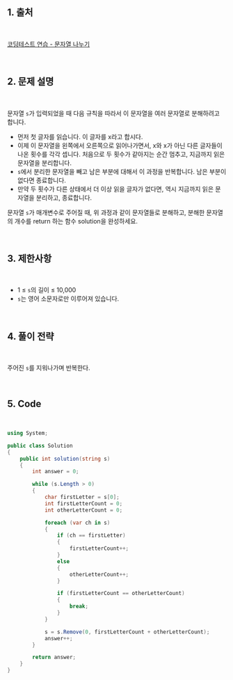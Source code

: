 ## 1. 출처

<br>

[코딩테스트 연습 - 문자열 나누기](https://school.programmers.co.kr/learn/courses/30/lessons/140108)

<br>

## 2. 문제 설명

<br>

문자열 `s`가 입력되었을 때 다음 규칙을 따라서 이 문자열을 여러 문자열로 분해하려고 합니다.

- 먼저 첫 글자를 읽습니다. 이 글자를 x라고 합시다.
- 이제 이 문자열을 왼쪽에서 오른쪽으로 읽어나가면서, x와 x가 아닌 다른 글자들이 나온 횟수를 각각 셉니다. 처음으로 두 횟수가 같아지는 순간 멈추고, 지금까지 읽은 문자열을 분리합니다.
- `s`에서 분리한 문자열을 빼고 남은 부분에 대해서 이 과정을 반복합니다. 남은 부분이 없다면 종료합니다.
- 만약 두 횟수가 다른 상태에서 더 이상 읽을 글자가 없다면, 역시 지금까지 읽은 문자열을 분리하고, 종료합니다.

문자열 `s`가 매개변수로 주어질 때, 위 과정과 같이 문자열들로 분해하고, 분해한 문자열의 개수를 return 하는 함수 solution을 완성하세요.

<br>

## 3. 제한사항

<br>

- 1 ≤ `s`의 길이 ≤ 10,000
- `s`는 영어 소문자로만 이루어져 있습니다.

<br>

## 4. 풀이 전략

<br>
 
주어진 `s`를 지워나가며 반복한다.

<br>

## 5. Code

<br>

```cs
using System;

public class Solution
{
    public int solution(string s)
    {
        int answer = 0;

        while (s.Length > 0)
        {
            char firstLetter = s[0];
            int firstLetterCount = 0;
            int otherLetterCount = 0;

            foreach (var ch in s)
            {
                if (ch == firstLetter)
                {
                    firstLetterCount++;
                }
                else
                {
                    otherLetterCount++;
                }

                if (firstLetterCount == otherLetterCount)
                {
                    break;
                }
            }

            s = s.Remove(0, firstLetterCount + otherLetterCount);
            answer++;
        }

        return answer;
    }
}
```